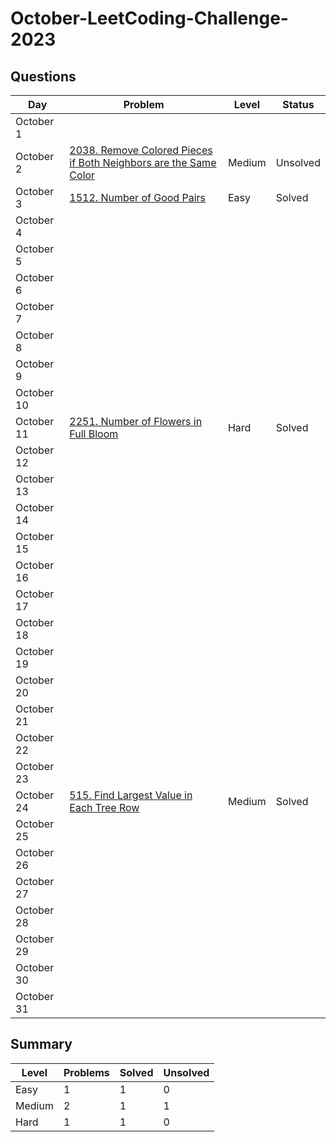 # October-LeetCoding-Challenge-2023

## Questions
| Day | Problem | Level | Status |
| --- | --- | --- | --- |
| October 1 | []() |  |  |
| October 2 | [2038. Remove Colored Pieces if Both Neighbors are the Same Color](https://leetcode.com/problems/remove-colored-pieces-if-both-neighbors-are-the-same-color/) | Medium | Unsolved |
| October 3 | [1512. Number of Good Pairs](https://leetcode.com/problems/number-of-good-pairs/) | Easy | Solved |
| October 4 | []() |  |  |
| October 5 | []() |  |  |
| October 6 | []() |  |  |
| October 7 | []() |  |  |
| October 8 | []() |  |  |
| October 9 | []() |  |  |
| October 10 | []() |  |  |
| October 11 | [2251. Number of Flowers in Full Bloom](https://leetcode.com/problems/number-of-flowers-in-full-bloom/) | Hard | Solved |
| October 12 | []() |  |  |
| October 13 | []() |  |  |
| October 14 | []() |  |  |
| October 15 | []() |  |  |
| October 16 | []() |  |  |
| October 17 | []() |  |  |
| October 18 | []() |  |  |
| October 19 | []() |  |  |
| October 20 | []() |  |  |
| October 21 | []() |  |  |
| October 22 | []() |  |  |
| October 23 | []() |  |  |
| October 24 | [515. Find Largest Value in Each Tree Row](https://leetcode.com/problems/find-largest-value-in-each-tree-row/) | Medium | Solved |
| October 25 | []() |  |  |
| October 26 | []() |  |  |
| October 27 | []() |  |  |
| October 28 | []() |  |  |
| October 29 | []() |  |  |
| October 30 | []() |  |  |
| October 31 | []() |  |  |


## Summary
| Level  | Problems | Solved | Unsolved |
| ---    | --- | --- | --- |
| Easy   | 1 | 1 | 0 |
| Medium | 2 | 1 | 1 |
| Hard   | 1 | 1 | 0 |
